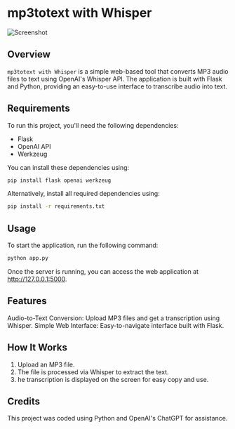 # mp3totext with Whisper

![Screenshot](https://github.com/user-attachments/assets/97d44670-dde0-4e4f-9846-bcd40e330e60)

## Overview

`mp3totext with Whisper` is a simple web-based tool that converts MP3 audio files to text using OpenAI's Whisper API. The application is built with Flask and Python, providing an easy-to-use interface to transcribe audio into text.

## Requirements

To run this project, you'll need the following dependencies:

- Flask
- OpenAI API
- Werkzeug

You can install these dependencies using:

```bash
pip install flask openai werkzeug
```

Alternatively, install all required dependencies using:
```bash
pip install -r requirements.txt
```

## Usage
To start the application, run the following command:

```bash
python app.py
```

Once the server is running, you can access the web application at http://127.0.0.1:5000.

## Features
Audio-to-Text Conversion: Upload MP3 files and get a transcription using Whisper.
Simple Web Interface: Easy-to-navigate interface built with Flask.

## How It Works
1. Upload an MP3 file.
2. The file is processed via Whisper to extract the text.
3. he transcription is displayed on the screen for easy copy and use.

## Credits
This project was coded using Python and OpenAI's ChatGPT for assistance.



